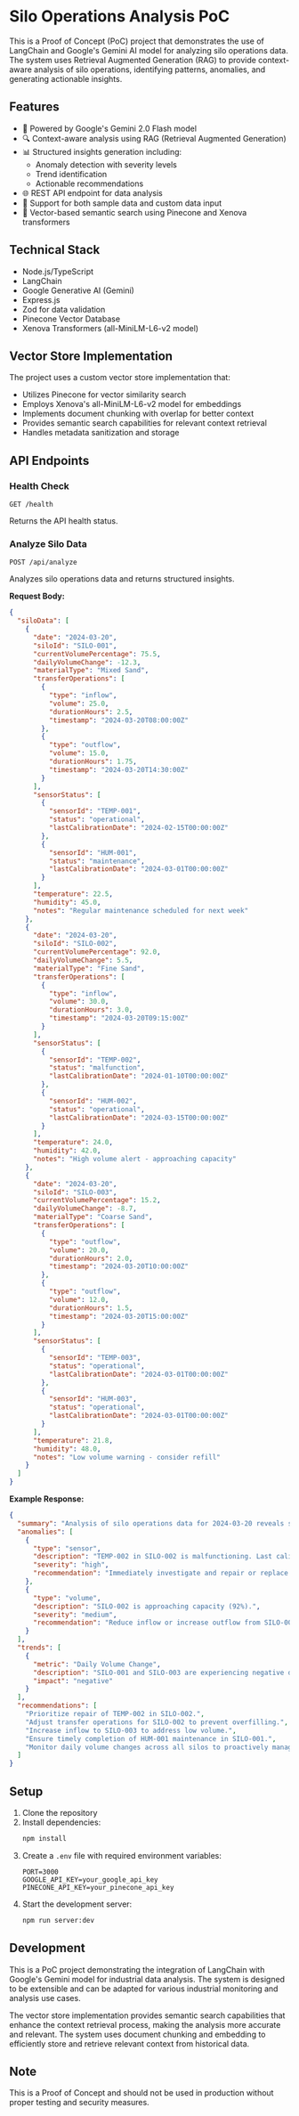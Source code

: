 # Silo Operations Analysis PoC

This is a Proof of Concept (PoC) project that demonstrates the use of LangChain and Google's Gemini AI model for analyzing silo operations data. The system uses Retrieval Augmented Generation (RAG) to provide context-aware analysis of silo operations, identifying patterns, anomalies, and generating actionable insights.

## Features

- 🤖 Powered by Google's Gemini 2.0 Flash model
- 🔍 Context-aware analysis using RAG (Retrieval Augmented Generation)
- 📊 Structured insights generation including:
  - Anomaly detection with severity levels
  - Trend identification
  - Actionable recommendations
- 🌐 REST API endpoint for data analysis
- 📝 Support for both sample data and custom data input
- 🔄 Vector-based semantic search using Pinecone and Xenova transformers

## Technical Stack

- Node.js/TypeScript
- LangChain
- Google Generative AI (Gemini)
- Express.js
- Zod for data validation
- Pinecone Vector Database
- Xenova Transformers (all-MiniLM-L6-v2 model)

## Vector Store Implementation

The project uses a custom vector store implementation that:

- Utilizes Pinecone for vector similarity search
- Employs Xenova's all-MiniLM-L6-v2 model for embeddings
- Implements document chunking with overlap for better context
- Provides semantic search capabilities for relevant context retrieval
- Handles metadata sanitization and storage

## API Endpoints

### Health Check

```
GET /health
```

Returns the API health status.

### Analyze Silo Data

```
POST /api/analyze
```

Analyzes silo operations data and returns structured insights.

**Request Body:**

```json
{
  "siloData": [
    {
      "date": "2024-03-20",
      "siloId": "SILO-001",
      "currentVolumePercentage": 75.5,
      "dailyVolumeChange": -12.3,
      "materialType": "Mixed Sand",
      "transferOperations": [
        {
          "type": "inflow",
          "volume": 25.0,
          "durationHours": 2.5,
          "timestamp": "2024-03-20T08:00:00Z"
        },
        {
          "type": "outflow",
          "volume": 15.0,
          "durationHours": 1.75,
          "timestamp": "2024-03-20T14:30:00Z"
        }
      ],
      "sensorStatus": [
        {
          "sensorId": "TEMP-001",
          "status": "operational",
          "lastCalibrationDate": "2024-02-15T00:00:00Z"
        },
        {
          "sensorId": "HUM-001",
          "status": "maintenance",
          "lastCalibrationDate": "2024-03-01T00:00:00Z"
        }
      ],
      "temperature": 22.5,
      "humidity": 45.0,
      "notes": "Regular maintenance scheduled for next week"
    },
    {
      "date": "2024-03-20",
      "siloId": "SILO-002",
      "currentVolumePercentage": 92.0,
      "dailyVolumeChange": 5.5,
      "materialType": "Fine Sand",
      "transferOperations": [
        {
          "type": "inflow",
          "volume": 30.0,
          "durationHours": 3.0,
          "timestamp": "2024-03-20T09:15:00Z"
        }
      ],
      "sensorStatus": [
        {
          "sensorId": "TEMP-002",
          "status": "malfunction",
          "lastCalibrationDate": "2024-01-10T00:00:00Z"
        },
        {
          "sensorId": "HUM-002",
          "status": "operational",
          "lastCalibrationDate": "2024-03-15T00:00:00Z"
        }
      ],
      "temperature": 24.0,
      "humidity": 42.0,
      "notes": "High volume alert - approaching capacity"
    },
    {
      "date": "2024-03-20",
      "siloId": "SILO-003",
      "currentVolumePercentage": 15.2,
      "dailyVolumeChange": -8.7,
      "materialType": "Coarse Sand",
      "transferOperations": [
        {
          "type": "outflow",
          "volume": 20.0,
          "durationHours": 2.0,
          "timestamp": "2024-03-20T10:00:00Z"
        },
        {
          "type": "outflow",
          "volume": 12.0,
          "durationHours": 1.5,
          "timestamp": "2024-03-20T15:00:00Z"
        }
      ],
      "sensorStatus": [
        {
          "sensorId": "TEMP-003",
          "status": "operational",
          "lastCalibrationDate": "2024-03-01T00:00:00Z"
        },
        {
          "sensorId": "HUM-003",
          "status": "operational",
          "lastCalibrationDate": "2024-03-01T00:00:00Z"
        }
      ],
      "temperature": 21.8,
      "humidity": 48.0,
      "notes": "Low volume warning - consider refill"
    }
  ]
}
```

**Example Response:**

```json
{
  "summary": "Analysis of silo operations data for 2024-03-20 reveals sensor malfunctions, high and low volume alerts, and scheduled maintenance. SILO-002 is approaching capacity, while SILO-003 is nearing empty. HUM-001 in SILO-001 is under maintenance, and TEMP-002 in SILO-002 is malfunctioning.",
  "anomalies": [
    {
      "type": "sensor",
      "description": "TEMP-002 in SILO-002 is malfunctioning. Last calibration was on 2024-01-10T00:00:00Z.",
      "severity": "high",
      "recommendation": "Immediately investigate and repair or replace TEMP-002 in SILO-002 to ensure accurate temperature readings."
    },
    {
      "type": "volume",
      "description": "SILO-002 is approaching capacity (92%).",
      "severity": "medium",
      "recommendation": "Reduce inflow or increase outflow from SILO-002 to prevent overfilling."
    }
  ],
  "trends": [
    {
      "metric": "Daily Volume Change",
      "description": "SILO-001 and SILO-003 are experiencing negative daily volume changes, indicating material depletion.",
      "impact": "negative"
    }
  ],
  "recommendations": [
    "Prioritize repair of TEMP-002 in SILO-002.",
    "Adjust transfer operations for SILO-002 to prevent overfilling.",
    "Increase inflow to SILO-003 to address low volume.",
    "Ensure timely completion of HUM-001 maintenance in SILO-001.",
    "Monitor daily volume changes across all silos to proactively manage material levels."
  ]
}
```

## Setup

1. Clone the repository
2. Install dependencies:
   ```bash
   npm install
   ```
3. Create a `.env` file with required environment variables:
   ```
   PORT=3000
   GOOGLE_API_KEY=your_google_api_key
   PINECONE_API_KEY=your_pinecone_api_key
   ```
4. Start the development server:
   ```bash
   npm run server:dev
   ```

## Development

This is a PoC project demonstrating the integration of LangChain with Google's Gemini model for industrial data analysis. The system is designed to be extensible and can be adapted for various industrial monitoring and analysis use cases.

The vector store implementation provides semantic search capabilities that enhance the context retrieval process, making the analysis more accurate and relevant. The system uses document chunking and embedding to efficiently store and retrieve relevant context from historical data.

## Note

This is a Proof of Concept and should not be used in production without proper testing and security measures.
